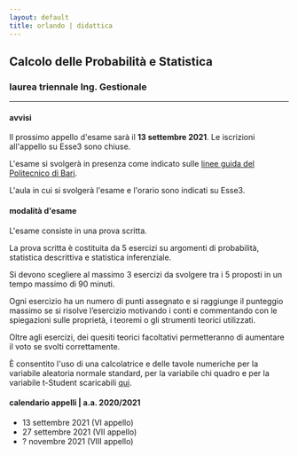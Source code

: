 ```yaml
---
layout: default
title: orlando | didattica
---
```


## Calcolo delle Probabilità e Statistica 
### laurea triennale Ing. Gestionale


--- 

#### avvisi

Il prossimo appello d'esame sarà il **13 settembre 2021**. Le iscrizioni all'appello su Esse3 sono chiuse.

L'esame si svolgerà in presenza come indicato sulle [linee guida del Politecnico di Bari](https://www.poliba.it/sites/default/files/linee_guida_per_lo_svolgimento_degli_esami_di_profitto_dal_1_settembre_2021.pdf).

L'aula in cui si svolgerà l'esame e l'orario sono indicati su Esse3. 


#### modalità d'esame 

L'esame consiste in una prova scritta. 

La prova scritta è costituita da 5 esercizi su argomenti di probabilità, statistica descrittiva e statistica inferenziale. 

Si devono scegliere al massimo 3 esercizi da svolgere tra i 5 proposti in un tempo massimo di 90 minuti. 

Ogni esercizio ha un numero di punti assegnato e si raggiunge il punteggio massimo se si risolve l’esercizio motivando i conti e commentando con le spiegazioni sulle proprietà, i teoremi o gli strumenti teorici utilizzati. 

Oltre agli esercizi, dei quesiti teorici facoltativi permetteranno di aumentare il voto se svolti correttamente.

È consentito l'uso di una calcolatrice e delle tavole numeriche per la variabile aleatoria normale standard, per la variabile chi quadro e per la variabile t-Student scaricabili [qui](materiale/tabelleVA.pdf).

#### calendario appelli \| a.a. 2020/2021
- 13 settembre 2021 (VI appello)
- 27 settembre 2021 (VII appello)
- ? novembre 2021 (VIII appello)